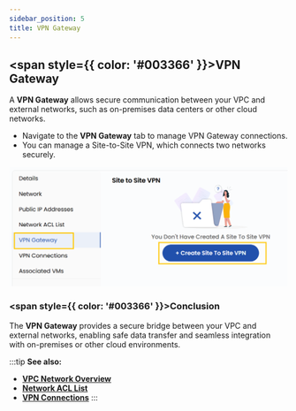 ```yaml
---
sidebar_position: 5
title: VPN Gateway
---
```


## <span style={{ color: '#003366' }}>VPN Gateway</span>

A **VPN Gateway** allows secure communication between your VPC and external networks, such as on-premises data centers or other cloud networks.

- Navigate to the **VPN Gateway** tab to manage VPN Gateway connections.
- You can manage a Site-to-Site VPN, which connects two networks securely.

![alt text](images/vpc_net_9.png)

### <span style={{ color: '#003366' }}>Conclusion</span>

The **VPN Gateway** provides a secure bridge between your VPC and external networks, enabling safe data transfer and seamless integration with on-premises or other cloud environments.

:::tip
**See also:**  
- **[VPC Network Overview](./Network%20Overview.md)**
- **[Network ACL List](./Network%20ACL%20List.md)**
- **[VPN Connections](./VPN%20Connection.md)**
:::
